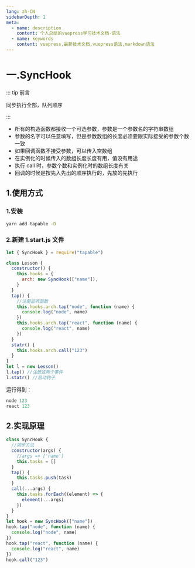 ```yaml
---
lang: zh-CN
sidebarDepth: 1
meta:
  - name: description
    content: 个人总结的vuepress学习技术文档-语法
  - name: keywords
    content: vuepress,最新技术文档,vuepress语法,markdown语法
---
```


# 一.SyncHook

::: tip 前言

同步执行全部，队列顺序

:::

- 所有的构造函数都接收一个可选参数，参数是一个参数名的字符串数组
- 参数的名字可以任意填写，但是参数数组的长度必须要跟实际接受的参数个数一致
- 如果回调函数不接受参数，可以传入空数组
- 在实例化的时候传入的数组长度长度有用，值没有用途
- 执行 call 时，参数个数和实例化时的数组长度有关
- 回调的时候是按先入先出的顺序执行的，先放的先执行

## 1.使用方式

### 1.安装

```bash
yarn add tapable -D
```

### 2.新建 1.start.js 文件

```js
let { SyncHook } = require("tapable")

class Lesson {
  constructor() {
    this.hooks = {
      arch: new SyncHook(["name"]),
    }
  }
  tap() {
    //注册监听函数
    this.hooks.arch.tap("node", function (name) {
      console.log("node", name)
    })
    this.hooks.arch.tap("react", function (name) {
      console.log("react", name)
    })
  }
  statr() {
    this.hooks.arch.call("123")
  }
}
let l = new Lesson()
l.tap() //注册这两个事件
l.statr() //启动钩子
```

运行得到：

```js
node 123
react 123
```

## 2.实现原理

```js
class SyncHook {
  //同步方法
  constructor(args) {
    //args => ['name']
    this.tasks = []
  }
  tap() {
    this.tasks.push(task)
  }
  call(...args) {
    this.tasks.forEach((element) => {
      element(...args)
    })
  }
}
let hook = new SyncHook(["name"])
hook.tap("node", function (name) {
  console.log("node", name)
})
hook.tap("react", function (name) {
  console.log("react", name)
})
hook.call("123")
```

